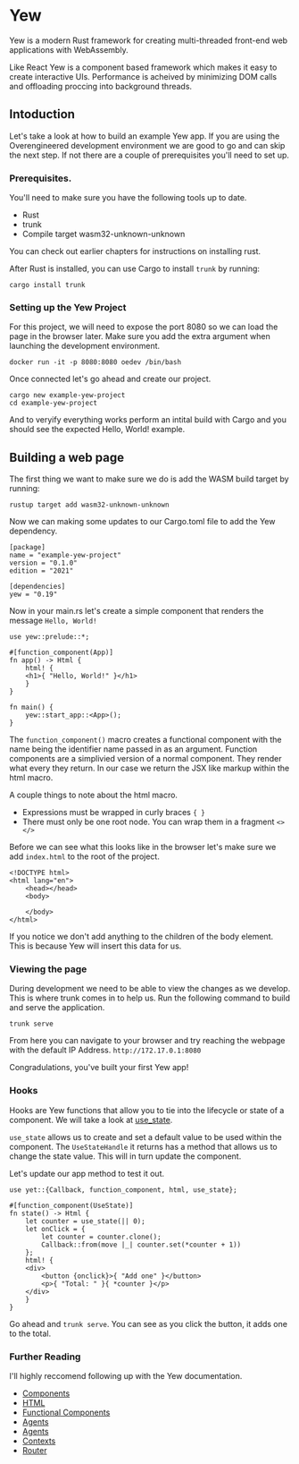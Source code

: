 # Yew
Yew is a modern Rust framework for creating multi-threaded front-end web applications with 
WebAssembly.

Like React Yew is a component based framework which makes it easy to create interactive UIs. 
Performance is acheived by minimizing DOM calls and offloading proccing into background threads.

## Intoduction 

Let's take a look at how to build an example Yew app. If you are using the Overengineered 
development environment we are good to go and can skip the next step. If not there are a couple of
prerequisites you'll need to set up.

### Prerequisites.

You'll need to make sure you have the following tools up to date.

* Rust
* trunk
* Compile target wasm32-unknown-unknown

You can check out earlier chapters for instructions on installing rust.

After Rust is installed, you can use Cargo to install `trunk` by running:

```rust,ignore
cargo install trunk
```

### Setting up the Yew Project

For this project, we will need to expose the port 8080 so we can load the page in the browser 
later. Make sure you add the extra argument when launching the development environment.

```rust,ignore
docker run -it -p 8080:8080 oedev /bin/bash
```

Once connected let's go ahead and create our project.

```rust,ignore
cargo new example-yew-project
cd example-yew-project
```

And to veryify everything works perform an intital build with Cargo and you should see the 
expected Hello, World! example.

## Building a web page

The first thing we want to make sure we do is add the WASM build target by running: 

```rust,ignore
rustup target add wasm32-unknown-unknown
```
Now we can making some updates to our Cargo.toml file to add the Yew dependency.


```rust,ignore
[package]
name = "example-yew-project"
version = "0.1.0"
edition = "2021"

[dependencies]
yew = "0.19"

```

Now in your main.rs let's create a simple component that renders the message `Hello, World!`

```rust,ignore
use yew::prelude::*;

#[function_component(App)]
fn app() -> Html {
    html! {
	<h1>{ "Hello, World!" }</h1>
    }
}

fn main() {
    yew::start_app::<App>();
}
```

The `function_component()` macro creates a functional component with the name being the identifier 
name passed in as an argument. Function components are a simplivied version of a normal component.
They render what every they return. In our case we return the JSX like markup within the html 
macro.

A couple things to note about the html macro.
* Expressions must be wrapped in curly braces `{ }`
* There must only be one root node. You can wrap them in a fragment `<></>`

Before we can see what this looks like in the browser let's make sure we add `index.html` to 
the root of the project.

```rust,ignore
<!DOCTYPE html>
<html lang="en">
    <head></head>
    <body>

    </body>
</html>
```

If you notice we don't add anything to the children of the body element. This is because Yew will 
insert this data for us.

### Viewing the page

During development we need to be able to view the changes as we develop. This is where trunk comes 
in to help us. Run the following command to build and serve the application.

```rust,ignore
trunk serve 
```

From here you can navigate to your browser and try reaching the webpage with the default IP 
Address. `http://172.17.0.1:8080`

Congradulations, you've built your first Yew app! 

### Hooks

Hooks are Yew functions that allow you to tie into the lifecycle or state of a component. We will 
take a look at [use_state](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).

`use_state` allows us to create and set a default value to be used within the component. The 
`UseStateHandle` it returns has a method that allows us to change the state value. This will in 
turn update the component.

Let's update our app method to test it out.

```rust,ignore
use yet::{Callback, function_component, html, use_state};

#[function_component(UseState)]
fn state() -> Html {
    let counter = use_state(|| 0);
    let onClick = {
        let counter = counter.clone();
        Callback::from(move |_| counter.set(*counter + 1))
    };
    html! {
	<div>
	    <button {onclick}>{ "Add one" }</button>
	    <p>{ "Total: " }{ *counter }</p>
	</div>
    }
}

```

Go ahead and `trunk serve`. You can see as you click the button, it adds one to the total.

### Further Reading

I'll highly reccomend following up with the Yew documentation.

* [Components](https://yew.rs/docs/concepts/components/introduction)
* [HTML](https://yew.rs/docs/concepts/html/introduction)
* [Functional Components](https://yew.rs/docs/concepts/function-components/introduction)
* [Agents](https://yew.rs/docs/concepts/agents/introduction)
* [Agents](https://yew.rs/docs/concepts/agents)
* [Contexts](https://yew.rs/docs/concepts/context)
* [Router](https://yew.rs/docs/concepts/router)
